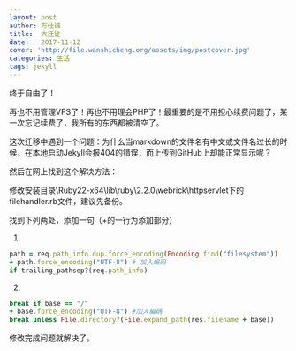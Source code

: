```yaml
---
layout: post
author: 万仕诚
title:  大迁徙
date:   2017-11-12
cover: 'http://file.wanshicheng.org/assets/img/postcover.jpg'
categories: 生活
tags: jekyll
---
```


终于自由了！

再也不用管理VPS了！再也不用理会PHP了！最重要的是不用担心续费问题了，某一次忘记续费了，我所有的东西都被清空了。


这次迁移中遇到一个问题：为什么当markdown的文件名有中文或文件名过长的时候，在本地启动Jekyll会报404的错误，而上传到GitHub上却能正常显示呢？

然后在网上找到这个解决方法： 

修改安装目录\Ruby22-x64\lib\ruby\2.2.0\webrick\httpservlet下的filehandler.rb文件，建议先备份。

找到下列两处，添加一句（+的一行为添加部分）

1.

```ruby
path = req.path_info.dup.force_encoding(Encoding.find("filesystem"))
+ path.force_encoding("UTF-8") # 加入编码
if trailing_pathsep?(req.path_info)
```


2.

```ruby
break if base == "/"
+ base.force_encoding("UTF-8") #加入編碼
break unless File.directory?(File.expand_path(res.filename + base))
```

修改完成问题就解决了。